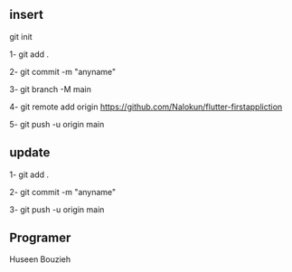 ## insert
git init

1- git add .

2- git commit -m "anyname"

3- git branch -M main

4- git remote add origin https://github.com/Nalokun/flutter-firstappliction

5- git push -u origin main

## update
1- git add .

2- git commit -m "anyname"

3- git push -u origin main
## Programer
Huseen Bouzieh
